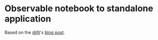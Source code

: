 # Observable notebook to standalone application

Based on the [@fil](https://observablehq.com/@fil/)'s [blog post](https://visionscarto.net/observable-jekyll/).


